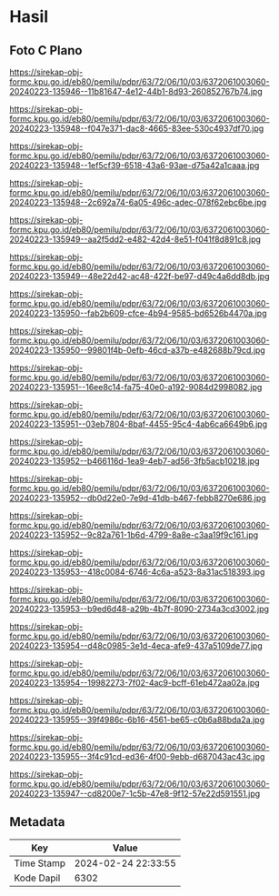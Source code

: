 # Hasil

## Foto C Plano

https://sirekap-obj-formc.kpu.go.id/eb80/pemilu/pdpr/63/72/06/10/03/6372061003060-20240223-135946--11b81647-4e12-44b1-8d93-260852767b74.jpg

https://sirekap-obj-formc.kpu.go.id/eb80/pemilu/pdpr/63/72/06/10/03/6372061003060-20240223-135948--f047e371-dac8-4665-83ee-530c4937df70.jpg

https://sirekap-obj-formc.kpu.go.id/eb80/pemilu/pdpr/63/72/06/10/03/6372061003060-20240223-135948--1ef5cf39-6518-43a6-93ae-d75a42a1caaa.jpg

https://sirekap-obj-formc.kpu.go.id/eb80/pemilu/pdpr/63/72/06/10/03/6372061003060-20240223-135948--2c692a74-6a05-496c-adec-078f62ebc6be.jpg

https://sirekap-obj-formc.kpu.go.id/eb80/pemilu/pdpr/63/72/06/10/03/6372061003060-20240223-135949--aa2f5dd2-e482-42d4-8e51-f041f8d891c8.jpg

https://sirekap-obj-formc.kpu.go.id/eb80/pemilu/pdpr/63/72/06/10/03/6372061003060-20240223-135949--48e22d42-ac48-422f-be97-d49c4a6dd8db.jpg

https://sirekap-obj-formc.kpu.go.id/eb80/pemilu/pdpr/63/72/06/10/03/6372061003060-20240223-135950--fab2b609-cfce-4b94-9585-bd6526b4470a.jpg

https://sirekap-obj-formc.kpu.go.id/eb80/pemilu/pdpr/63/72/06/10/03/6372061003060-20240223-135950--99801f4b-0efb-46cd-a37b-e482688b79cd.jpg

https://sirekap-obj-formc.kpu.go.id/eb80/pemilu/pdpr/63/72/06/10/03/6372061003060-20240223-135951--16ee8c14-fa75-40e0-a192-9084d2998082.jpg

https://sirekap-obj-formc.kpu.go.id/eb80/pemilu/pdpr/63/72/06/10/03/6372061003060-20240223-135951--03eb7804-8baf-4455-95c4-4ab6ca6649b6.jpg

https://sirekap-obj-formc.kpu.go.id/eb80/pemilu/pdpr/63/72/06/10/03/6372061003060-20240223-135952--b466116d-1ea9-4eb7-ad56-3fb5acb10218.jpg

https://sirekap-obj-formc.kpu.go.id/eb80/pemilu/pdpr/63/72/06/10/03/6372061003060-20240223-135952--db0d22e0-7e9d-41db-b467-febb8270e686.jpg

https://sirekap-obj-formc.kpu.go.id/eb80/pemilu/pdpr/63/72/06/10/03/6372061003060-20240223-135952--9c82a761-1b6d-4799-8a8e-c3aa19f9c161.jpg

https://sirekap-obj-formc.kpu.go.id/eb80/pemilu/pdpr/63/72/06/10/03/6372061003060-20240223-135953--418c0084-6746-4c6a-a523-8a31ac518393.jpg

https://sirekap-obj-formc.kpu.go.id/eb80/pemilu/pdpr/63/72/06/10/03/6372061003060-20240223-135953--b9ed6d48-a29b-4b7f-8090-2734a3cd3002.jpg

https://sirekap-obj-formc.kpu.go.id/eb80/pemilu/pdpr/63/72/06/10/03/6372061003060-20240223-135954--d48c0985-3e1d-4eca-afe9-437a5109de77.jpg

https://sirekap-obj-formc.kpu.go.id/eb80/pemilu/pdpr/63/72/06/10/03/6372061003060-20240223-135954--19982273-7f02-4ac9-bcff-61eb472aa02a.jpg

https://sirekap-obj-formc.kpu.go.id/eb80/pemilu/pdpr/63/72/06/10/03/6372061003060-20240223-135955--39f4986c-6b16-4561-be65-c0b6a88bda2a.jpg

https://sirekap-obj-formc.kpu.go.id/eb80/pemilu/pdpr/63/72/06/10/03/6372061003060-20240223-135955--3f4c91cd-ed36-4f00-9ebb-d687043ac43c.jpg

https://sirekap-obj-formc.kpu.go.id/eb80/pemilu/pdpr/63/72/06/10/03/6372061003060-20240223-135947--cd8200e7-1c5b-47e8-9f12-57e22d591551.jpg


## Metadata

| Key        | Value               |
| ---------- | ------------------- |
| Time Stamp | 2024-02-24 22:33:55 |
| Kode Dapil | 6302                |



